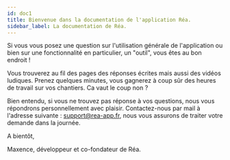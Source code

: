 ```yaml
---
id: doc1
title: Bienvenue dans la documentation de l'application Réa.
sidebar_label: La documentation de Réa.
---
```


Si vous vous posez une question sur l'utilisation générale de l'application ou bien sur une fonctionnalité en particulier, un "outil", vous êtes au bon endroit !

Vous trouverez au fil des pages des réponses écrites mais aussi des vidéos ludiques. Prenez quelques minutes, vous gagnerez à coup sûr des heures de travail sur vos chantiers. Ca vaut le coup non ? 

Bien entendu, si vous ne trouvez pas réponse à vos questions, nous vous répondrons personnellement avec plaisir. Contactez-nous par mail à l'adresse suivante : support@rea-app.fr, nous vous assurons de traiter votre demande dans la journée.


A bientôt,

Maxence,
développeur et co-fondateur de Réa.

